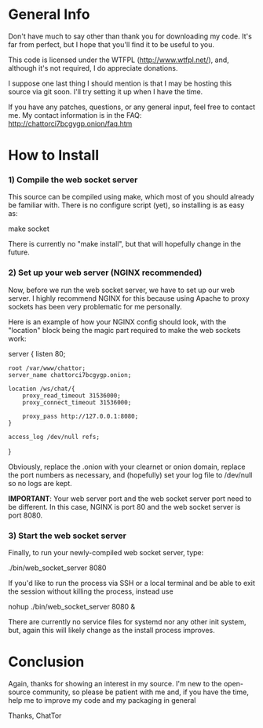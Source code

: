 # General Info

Don't have much to say other than thank you for downloading my code. It's far from perfect, but I hope that you'll find it to be useful to you.

This code is licensed under the WTFPL (http://www.wtfpl.net/), and, although it's not required, I do appreciate donations.

I suppose one last thing I should mention is that I may be hosting this source via git soon. I'll try setting it up when I have the time.

If you have any patches, questions, or any general input, feel free to contact me. My contact information is in the FAQ: http://chattorci7bcgygp.onion/faq.htm


# How to Install


### 1) Compile the web socket server

This source can be compiled using make, which most of you should already be familiar with. There is no configure script (yet), so installing is as easy as:

  make socket

There is currently no "make install", but that will hopefully change in the future.



### 2) Set up your web server (NGINX recommended)

Now, before we run the web socket server, we have to set up our web server. I highly recommend NGINX for this because using Apache to proxy sockets has been very problematic for me personally.

Here is an example of how your NGINX config should look, with the "location" block being the magic part required to make the web sockets work:

server {
	listen 80;

	root /var/www/chattor;
	server_name chattorci7bcgygp.onion;

	location /ws/chat/{
		proxy_read_timeout 31536000;
		proxy_connect_timeout 31536000;

		proxy_pass http://127.0.0.1:8080;
	}

	access_log /dev/null refs;
}

Obviously, replace the .onion with your clearnet or onion domain, replace the port numbers as necessary, and (hopefully) set your log file to /dev/null so no logs are kept.

**IMPORTANT**: Your web server port and the web socket server port need to be different. In this case, NGINX is port 80 and the web socket server is port 8080.


### 3) Start the web socket server


Finally, to run your newly-compiled web socket server, type:

  ./bin/web_socket_server 8080

If you'd like to run the process via SSH or a local terminal and be able to exit the session without killing the process, instead use

  nohup ./bin/web_socket_server 8080 &

There are currently no service files for systemd nor any other init system, but, again this will likely change as the install process improves.


# Conclusion

Again, thanks for showing an interest in my source. I'm new to the open-source community, so please be patient with me and, if you have the time, help me to improve my code and my packaging in general


Thanks,
  ChatTor
